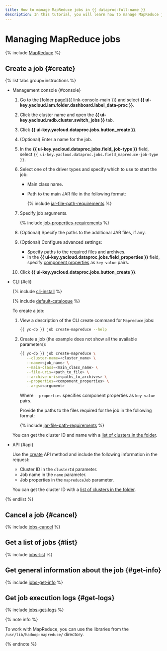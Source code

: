 ```yaml
---
title: How to manage MapReduce jobs in {{ dataproc-full-name }}
description: In this tutorial, you will learn how to manage MapReduce jobs in {{ dataproc-full-name }}.
---
```


# Managing MapReduce jobs

{% include [MapReduce](../../_includes/data-processing/mapreduce-intro.md) %}

## Create a job {#create}

{% list tabs group=instructions %}

- Management console {#console}

   1. Go to the [folder page]({{ link-console-main }}) and select **{{ ui-key.yacloud.iam.folder.dashboard.label_data-proc }}**.
   1. Click the cluster name and open the **{{ ui-key.yacloud.mdb.cluster.switch_jobs }}** tab.
   1. Click **{{ ui-key.yacloud.dataproc.jobs.button_create }}**.
   1. (Optional) Enter a name for the job.
   1. In the **{{ ui-key.yacloud.dataproc.jobs.field_job-type }}** field, select `{{ ui-key.yacloud.dataproc.jobs.field_mapreduce-job-type }}`.
   1. Select one of the driver types and specify which to use to start the job:
      * Main class name.
      * Path to the main JAR file in the following format:

         {% include [jar-file-path-requirements](../../_includes/data-processing/jar-file-path-requirements.md) %}

   1. Specify job arguments.

      {% include [job-properties-requirements](../../_includes/data-processing/job-properties-requirements.md) %}

   1. (Optional) Specify the paths to the additional JAR files, if any.
   1. (Optional) Configure advanced settings:

      * Specify paths to the required files and archives.
      * In the **{{ ui-key.yacloud.dataproc.jobs.field_properties }}** field, specify [component properties](../concepts/settings-list.md) as `key-value` pairs.

   1. Click **{{ ui-key.yacloud.dataproc.jobs.button_create }}**.

- CLI {#cli}

   {% include [cli-install](../../_includes/cli-install.md) %}

   {% include [default-catalogue](../../_includes/default-catalogue.md) %}

   To create a job:

   1. View a description of the CLI create command for `Mapreduce` jobs:

      ```bash
      {{ yc-dp }} job create-mapreduce --help
      ```

   1. Create a job (the example does not show all the available parameters):

      ```bash
      {{ yc-dp }} job create-mapreduce \
         --cluster-name=<cluster_name> \
         --name=<job_name> \
         --main-class=<main_class_name> \
         --file-uris=<path_to_file> \
         --archive-uris=<paths_to_archives> \
         --properties=<component_properties> \
         --args=<argument>
      ```

      Where `--properties` specifies component properties as `key-value` pairs.

      Provide the paths to the files required for the job in the following format:

      {% include [jar-file-path-requirements](../../_includes/data-processing/jar-file-path-requirements.md) %}

   You can get the cluster ID and name with a [list of clusters in the folder](./cluster-list.md#list).

- API {#api}

   Use the [create](../api-ref/Job/create) API method and include the following information in the request:

   * Cluster ID in the `clusterId` parameter.
   * Job name in the `name` parameter.
   * Job properties in the `mapreduceJob` parameter.

   You can get the cluster ID with a [list of clusters in the folder](./cluster-list.md#list).

{% endlist %}

## Cancel a job {#cancel}

{% include [jobs-cancel](../../_includes/data-processing/jobs-cancel.md) %}

## Get a list of jobs {#list}

{% include [jobs-list](../../_includes/data-processing/jobs-list.md) %}

## Get general information about the job {#get-info}

{% include [jobs-get-info](../../_includes/data-processing/jobs-get-info.md) %}


## Get job execution logs {#get-logs}

{% include [jobs-get-logs](../../_includes/data-processing/jobs-get-logs.md) %}


{% note info %}

To work with MapReduce, you can use the libraries from the `/usr/lib/hadoop-mapreduce/` directory.

{% endnote %}

